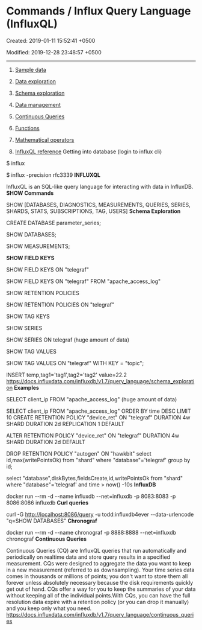 # Commands / Influx Query Language (InfluxQL)

Created: 2019-01-11 15:52:41 +0500

Modified: 2019-12-28 23:48:57 +0500

---

1.  [Sample data](https://docs.influxdata.com/influxdb/v1.7/query_language/data_download/)

2.  [Data exploration](https://docs.influxdata.com/influxdb/v1.7/query_language/data_exploration/)

3.  [Schema exploration](https://docs.influxdata.com/influxdb/v1.7/query_language/schema_exploration/)

4.  [Data management](https://docs.influxdata.com/influxdb/v1.7/query_language/database_management/)

5.  [Continuous Queries](https://docs.influxdata.com/influxdb/v1.7/query_language/continuous_queries/)

6.  [Functions](https://docs.influxdata.com/influxdb/v1.7/query_language/functions/)

7.  [Mathematical operators](https://docs.influxdata.com/influxdb/v1.7/query_language/math_operators/)

8.  [InfluxQL reference](https://docs.influxdata.com/influxdb/v1.7/query_language/spec/)
Getting into database (login to influx cli)

$ influx

$ influx -precision rfc3339
**INFLUXQL**

InfluxQL is an SQL-like query language for interacting with data in InfluxDB.
**SHOW Commands**

SHOW [DATABASES, DIAGNOSTICS, MEASUREMENTS, QUERIES, SERIES, SHARDS, STATS, SUBSCRIPTIONS, TAG, USERS]
**Schema Exploration**

CREATE DATABASE parameter_series;

SHOW DATABASES;

SHOW MEASUREMENTS;

**SHOW FIELD KEYS**

SHOW FIELD KEYS ON "telegraf"

SHOW FIELD KEYS ON "telegraf" FROM "apache_access_log"

SHOW RETENTION POLICIES

SHOW RETENTION POLICIES ON "telegraf"

SHOW TAG KEYS

SHOW SERIES

SHOW SERIES ON telegraf (huge amount of data)

SHOW TAG VALUES

SHOW TAG VALUES ON "telegraf" WITH KEY = "topic";

INSERT temp,tag1='tag1',tag2='tag2' value=22.2
<https://docs.influxdata.com/influxdb/v1.7/query_language/schema_exploration>
**Examples**

SELECT client_ip FROM "apache_access_log" (huge amount of data)

SELECT client_ip FROM "apache_access_log" ORDER BY time DESC LIMIT 10
CREATE RETENTION POLICY "device_ret" ON "telegraf" DURATION 4w SHARD DURATION 2d REPLICATION 1 DEFAULT

ALTER RETENTION POLICY "device_ret" ON "telegraf" DURATION 4w SHARD DURATION 2d DEFAULT

DROP RETENTION POLICY "autogen" ON "hawkbit"
select id,max(writePointsOk) from "shard" where "database"='telegraf' group by id;

select "database",diskBytes,fieldsCreate,id,writePointsOk from "shard" where "database"='telegraf' and time > now() -10s
**InfluxDB**

docker run --rm -d --name influxdb --net=influxdb -p 8083:8083 -p 8086:8086 influxdb
**Curl queries**

curl -G <http://localhost:8086/query> -u todd:influxdb4ever --data-urlencode "q=SHOW DATABASES"
**Chronograf**

docker run --rm -d --name chronograf -p 8888:8888 --net=influxdb chronograf
**Continuous Queries**

Continuous Queries (CQ) are InfluxQL queries that run automatically and periodically on realtime data and store query results in a specified measurement.
CQs were designed to aggregate the data you want to keep in a new measurement (referred to as downsampling). Your time series data comes in thousands or millions of points; you don't want to store them all forever unless absolutely necessary because the disk requirements quickly get out of hand. CQs offer a way for you to keep the summaries of your data without keeping all of the individual points.With CQs, you can have the full resolution data expire with a retention policy (or you can drop it manually) and you keep only what you need.
<https://docs.influxdata.com/influxdb/v1.7/query_language/continuous_queries>
